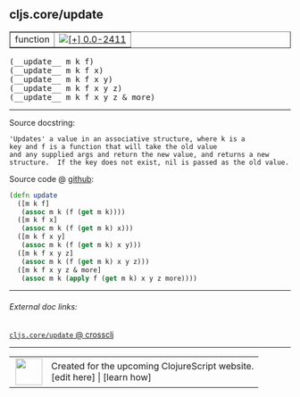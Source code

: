 ## cljs.core/update



 <table border="1">
<tr>
<td>function</td>
<td><a href="https://github.com/cljsinfo/cljs-api-docs/tree/0.0-2411"><img valign="middle" alt="[+] 0.0-2411" title="Added in 0.0-2411" src="https://img.shields.io/badge/+-0.0--2411-lightgrey.svg"></a> </td>
</tr>
</table>


 <samp>
(__update__ m k f)<br>
</samp>
 <samp>
(__update__ m k f x)<br>
</samp>
 <samp>
(__update__ m k f x y)<br>
</samp>
 <samp>
(__update__ m k f x y z)<br>
</samp>
 <samp>
(__update__ m k f x y z & more)<br>
</samp>

---





Source docstring:

```
'Updates' a value in an associative structure, where k is a
key and f is a function that will take the old value
and any supplied args and return the new value, and returns a new
structure.  If the key does not exist, nil is passed as the old value.
```


Source code @ [github](https://github.com/clojure/clojurescript/blob/r2843/src/cljs/cljs/core.cljs#L4139-L4153):

```clj
(defn update
  ([m k f]
   (assoc m k (f (get m k))))
  ([m k f x]
   (assoc m k (f (get m k) x)))
  ([m k f x y]
   (assoc m k (f (get m k) x y)))
  ([m k f x y z]
   (assoc m k (f (get m k) x y z)))
  ([m k f x y z & more]
   (assoc m k (apply f (get m k) x y z more))))
```

<!--
Repo - tag - source tree - lines:

 <pre>
clojurescript @ r2843
└── src
    └── cljs
        └── cljs
            └── <ins>[core.cljs:4139-4153](https://github.com/clojure/clojurescript/blob/r2843/src/cljs/cljs/core.cljs#L4139-L4153)</ins>
</pre>

-->

---



###### External doc links:

[`cljs.core/update` @ crossclj](http://crossclj.info/fun/cljs.core.cljs/update.html)<br>

---

 <table>
<tr><td>
<img valign="middle" align="right" width="48px" src="http://i.imgur.com/Hi20huC.png">
</td><td>
Created for the upcoming ClojureScript website.<br>
[edit here] | [learn how]
</td></tr></table>

[edit here]:https://github.com/cljsinfo/cljs-api-docs/blob/master/cljsdoc/cljs.core/update.cljsdoc
[learn how]:https://github.com/cljsinfo/cljs-api-docs/wiki/cljsdoc-files

<!--

This information was too distracting to show to readers, but I'll leave it
commented here since it is helpful to:

- pretty-print the data used to generate this document
- and show how to retrieve that data



The API data for this symbol:

```clj
{:ns "cljs.core",
 :name "update",
 :signature ["[m k f]"
             "[m k f x]"
             "[m k f x y]"
             "[m k f x y z]"
             "[m k f x y z & more]"],
 :history [["+" "0.0-2411"]],
 :type "function",
 :full-name-encode "cljs.core/update",
 :source {:code "(defn update\n  ([m k f]\n   (assoc m k (f (get m k))))\n  ([m k f x]\n   (assoc m k (f (get m k) x)))\n  ([m k f x y]\n   (assoc m k (f (get m k) x y)))\n  ([m k f x y z]\n   (assoc m k (f (get m k) x y z)))\n  ([m k f x y z & more]\n   (assoc m k (apply f (get m k) x y z more))))",
          :title "Source code",
          :repo "clojurescript",
          :tag "r2843",
          :filename "src/cljs/cljs/core.cljs",
          :lines [4139 4153]},
 :full-name "cljs.core/update",
 :docstring "'Updates' a value in an associative structure, where k is a\nkey and f is a function that will take the old value\nand any supplied args and return the new value, and returns a new\nstructure.  If the key does not exist, nil is passed as the old value."}

```

Retrieve the API data for this symbol:

```clj
;; from Clojure REPL
(require '[clojure.edn :as edn])
(-> (slurp "https://raw.githubusercontent.com/cljsinfo/cljs-api-docs/catalog/cljs-api.edn")
    (edn/read-string)
    (get-in [:symbols "cljs.core/update"]))
```

-->
